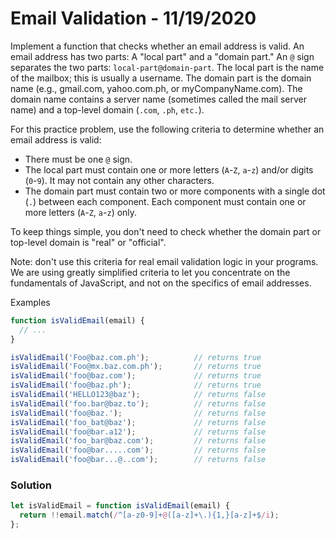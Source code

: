 
# Email Validation - 11/19/2020

Implement a function that checks whether an email address is valid. An email address has two parts: A "local part" and a "domain part." An `@` sign separates the two parts: `local-part@domain-part`. The local part is the name of the mailbox; this is usually a username. The domain part is the domain name (e.g., gmail.com, yahoo.com.ph, or myCompanyName.com). The domain name contains a server name (sometimes called the mail server name) and a top-level domain (`.com`, `.ph`, `etc.`).

For this practice problem, use the following criteria to determine whether an email address is valid:

* There must be one `@` sign.
* The local part must contain one or more letters (`A`-`Z`, `a`-`z`) and/or digits (`0`-`9`). It may not contain any other characters.
* The domain part must contain two or more components with a single dot (`.`) between each component. Each component must contain one or more letters (`A`-`Z`, `a`-`z`) only.

To keep things simple, you don't need to check whether the domain part or top-level domain is "real" or "official".

Note: don't use this criteria for real email validation logic in your programs. We are using greatly simplified criteria to let you concentrate on the fundamentals of JavaScript, and not on the specifics of email addresses.

Examples

```javascript
function isValidEmail(email) {
  // ...
}

isValidEmail('Foo@baz.com.ph');          // returns true
isValidEmail('Foo@mx.baz.com.ph');       // returns true
isValidEmail('foo@baz.com');             // returns true
isValidEmail('foo@baz.ph');              // returns true
isValidEmail('HELLO123@baz');            // returns false
isValidEmail('foo.bar@baz.to');          // returns false
isValidEmail('foo@baz.');                // returns false
isValidEmail('foo_bat@baz');             // returns false
isValidEmail('foo@bar.a12');             // returns false
isValidEmail('foo_bar@baz.com');         // returns false
isValidEmail('foo@bar.....com');         // returns false
isValidEmail('foo@bar...@..com');        // returns false
```

### Solution

```javascript
let isValidEmail = function isValidEmail(email) {
  return !!email.match(/^[a-z0-9]+@([a-z]+\.){1,}[a-z]+$/i);
};
```
